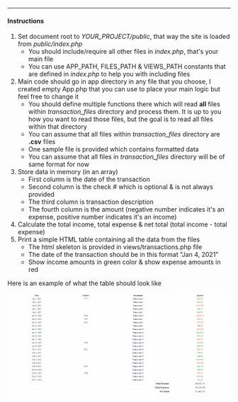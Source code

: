 
---
#### Instructions
1. Set document root to _YOUR_PROJECT/public_, that way the site is loaded from _public/index.php_
   * You should include/require all other files in _index.php_, that's your main file
   * You can use APP_PATH, FILES_PATH & VIEWS_PATH constants that are defined in _index.php_ to help you with including files
2. Main code should go in app directory in any file that you choose, I created empty App.php that you can use to place your main logic but feel free to change it
   * You should define multiple functions there which will read **all** files within _transaction_files_ directory and process them. It is up to you how you want to read those files, but the goal is to read all files within that directory
   * You can assume that all files within _transaction_files_ directory are **.csv** files
   * One sample file is provided which contains formatted data
   * You can assume that all files in _transaction_files_ directory will be of same format for now
3. Store data in memory (in an array)
   * First column is the date of the transaction
   * Second column is the check # which is optional & is not always provided
   * The third column is transaction description
   * The fourth column is the amount (negative number indicates it's an expense, positive number indicates it's an income)
4. Calculate the total income, total expense & net total (total income - total expense)
5. Print a simple HTML table containing all the data from the files
   * The html skeleton is provided in views/transactions.php file
   * The date of the transaction should be in this format "Jan 4, 2021"
   * Show income amounts in green color & show expense amounts in red

Here is an example of what the table should look like

![Sample Output](result.png)
